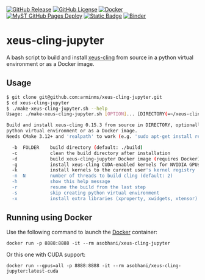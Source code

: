 [![GitHub Release](https://img.shields.io/github/v/release/arminms/xeus-cling-jupyter?logo=github&logoColor=lightgray)](https://github.com/arminms/xeus-cling-jupyter/releases)
[![GitHub License](https://img.shields.io/github/license/arminms/xeus-cling-jupyter?logo=github&logoColor=lightgrey&color=green)](https://github.com/arminms/xeus-cling-jupyter/blob/main/LICENSE)
[![Docker](https://github.com/arminms/xeus-cling-jupyter/actions/workflows/ghcr.yml/badge.svg)](https://github.com/arminms/xeus-cling-jupyter/actions/workflows/ghcr.yml)
[![MyST GitHub Pages Deploy](https://github.com/arminms/xeus-cling-jupyter/actions/workflows/gh-pages.yml/badge.svg)](https://github.com/arminms/xeus-cling-jupyter/actions/workflows/gh-pages.yml)
[![Static Badge](https://img.shields.io/badge/view-documentation-orange?style=flat&logo=github&logoColor=lightgray)](https://armin.sobhani.me/xeus-cling-jupyter/)
[![Binder](https://mybinder.org/badge_logo.svg)](https://mybinder.org/v2/gh/arminms/xeus-cling-jupyter/HEAD)

# xeus-cling-jupyter
A bash script to build and install [xeus-cling](https://github.com/jupyter-xeus/xeus-cling) from source in a python virtual environment or as a Docker image.

## Usage

```bash
$ git clone git@github.com:arminms/xeus-cling-jupyter.git
$ cd xeus-cling-jupyter
$ ./make-xeus-cling-jupyter.sh --help
Usage: ./make-xeus-cling-jupyter.sh [OPTION]... [DIRECTORY(=~/xeus-cling(-env))]

Build and install xeus-cling 0.15.3 from source in DIRECTORY, optionally with a
python virtual environment or as a Docker image.
Needs CMake 3.12+ and 'realpath' to work (e.g. 'sudo apt-get install realpath').

  -b  FOLDER    build directory (default: ./build)
  -c            clean the build directory after installation
  -d            build xeus-cling-jupyter Docker image (requires Docker)
  -g            install xeus-cling CUDA-enabled kernels for NVIDIA GPUs
  -k            install kernels to the current user's kernel registry
  -n  N         number of threads to build cling (default: 2)
  -h            show this help message
  -r            resume the build from the last step
  -s            skip creating python virtual environment
  -x            install extra libraries (xproperty, xwidgets, xtensor)
```

## Running using Docker
Use the following command to launch the [Docker](https://docker.io) container:
```
docker run -p 8888:8888 -it --rm asobhani/xeus-cling-jupyter
```
Or this one with CUDA support:
```
docker run --gpus=all -p 8888:8888 -it --rm asobhani/xeus-cling-jupyter:latest-cuda
```

